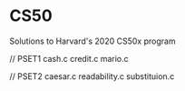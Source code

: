 # CS50
Solutions to Harvard's 2020 CS50x program

// PSET1 cash.c credit.c mario.c

// PSET2 caesar.c readability.c substituion.c
